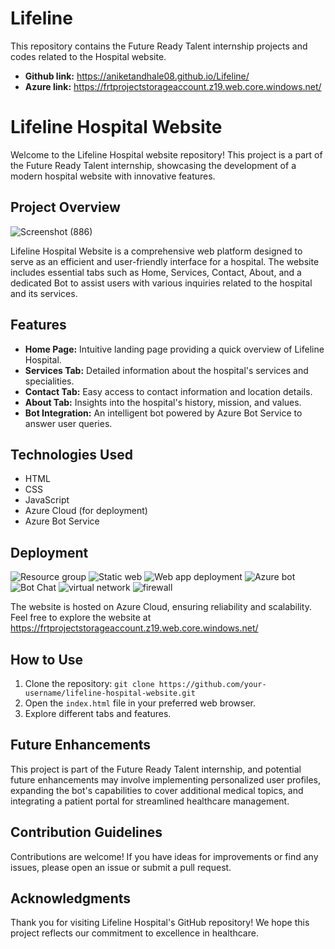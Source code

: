 # Lifeline
This repository contains the Future Ready Talent internship projects and codes related to the Hospital website.

- **Github link:** https://aniketandhale08.github.io/Lifeline/
- **Azure link:** https://frtprojectstorageaccount.z19.web.core.windows.net/
# Lifeline Hospital Website

Welcome to the Lifeline Hospital website repository! This project is a part of the Future Ready Talent internship, showcasing the development of a modern hospital website with innovative features.

## Project Overview
![Screenshot (886)](https://github.com/aniketandhale08/Lifeline/assets/99685171/2079ddcf-96ff-4f3e-9a16-ba0d6b84a55f)

Lifeline Hospital Website is a comprehensive web platform designed to serve as an efficient and user-friendly interface for a hospital. The website includes essential tabs such as Home, Services, Contact, About, and a dedicated Bot to assist users with various inquiries related to the hospital and its services.

## Features

- **Home Page:** Intuitive landing page providing a quick overview of Lifeline Hospital.
- **Services Tab:** Detailed information about the hospital's services and specialities.
- **Contact Tab:** Easy access to contact information and location details.
- **About Tab:** Insights into the hospital's history, mission, and values.
- **Bot Integration:** An intelligent bot powered by Azure Bot Service to answer user queries.

## Technologies Used

- HTML
- CSS
- JavaScript
- Azure Cloud (for deployment)
- Azure Bot Service

## Deployment
![Resource group](https://github.com/aniketandhale08/Lifeline/assets/99685171/b71570b3-489f-4a7b-ab34-3aca9ec1c0b1)
![Static web](https://github.com/aniketandhale08/Lifeline/assets/99685171/8a185496-af31-46d1-b7f2-64bcdc10bb82)
![Web app deployment](https://github.com/aniketandhale08/Lifeline/assets/99685171/d0d40c40-29ad-4701-a6d7-5f05f5612a4d)
![Azure bot](https://github.com/aniketandhale08/Lifeline/assets/99685171/e4b567c6-af1c-4fe6-9947-15d954a032c2)
![Bot Chat](https://github.com/aniketandhale08/Lifeline/assets/99685171/78929ddf-f035-41b4-8da4-f94c28f8c7c8)
![virtual network](https://github.com/aniketandhale08/Lifeline/assets/99685171/a3f0a962-01b3-4a16-b94d-e6b1aee6c273)
![firewall](https://github.com/aniketandhale08/Lifeline/assets/99685171/b2fdfacf-3318-495c-91b0-351e1bc6a9f5)

The website is hosted on Azure Cloud, ensuring reliability and scalability. Feel free to explore the website at https://frtprojectstorageaccount.z19.web.core.windows.net/

## How to Use

1. Clone the repository: `git clone https://github.com/your-username/lifeline-hospital-website.git`
2. Open the `index.html` file in your preferred web browser.
3. Explore different tabs and features.

## Future Enhancements

This project is part of the Future Ready Talent internship, and potential future enhancements may involve implementing personalized user profiles, 
expanding the bot's capabilities to cover additional medical topics, and integrating a patient portal for streamlined healthcare management.

## Contribution Guidelines

Contributions are welcome! If you have ideas for improvements or find any issues, please open an issue or submit a pull request.

## Acknowledgments

Thank you for visiting Lifeline Hospital's GitHub repository! We hope this project reflects our commitment to excellence in healthcare.
